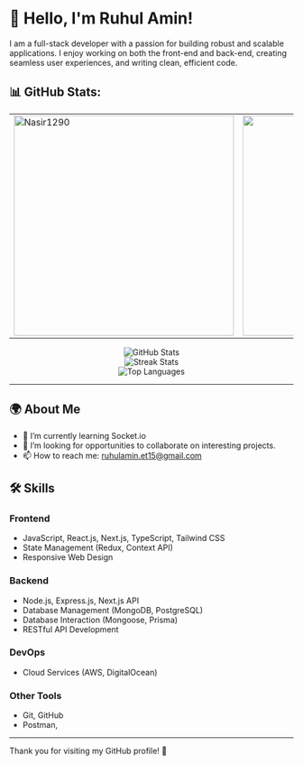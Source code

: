 # 👋 Hello, I'm Ruhul Amin!

I am a full-stack developer with a passion for building robust and scalable applications. I enjoy working on both the front-end and back-end, creating seamless user experiences, and writing clean, efficient code.

## 📊 GitHub Stats:

<table>
  <tr>
    <td>
      <a href="https://github.com/ruhulamin-et15/github-readme-streak-stats" title="Go to Source">
        <img align="center" width=390 src="https://github-readme-streak-stats.herokuapp.com/?user=Nasir1290&theme=react&border=61dafb&hide_border=true" alt="Nasir1290" />
      </a>
    </td>
    <td>
      <a href="https://github.com/ruhulamin-et15/github-readme-stats" title="Go to Source">
        <img align="center" width=390 src="https://github-readme-stats.vercel.app/api?username=ruhulamin-et15&show_icons=true&theme=react&border_color=61dafb&hide_border=true" />
      </a>
    </td>
  </tr>
</table>
<p align="center">
    <img src="https://github-readme-stats.vercel.app/api?username=ruhulamin-et15&theme=dark&hide_border=false&include_all_commits=true&count_private=false" alt="GitHub Stats" /><br/>
    <img src="https://github-readme-streak-stats.herokuapp.com/?user=ruhulamin-et15&theme=dark&hide_border=false" alt="Streak Stats" /><br/>
    <img src="https://github-readme-stats.vercel.app/api/top-langs/?username=ruhulamin-et15&theme=dark&hide_border=false&include_all_commits=true&count_private=true&layout=compact" alt="Top Languages" />
</p>

---

## 🌍 About Me

- 🌱 I’m currently learning Socket.io
- 💼 I’m looking for opportunities to collaborate on interesting projects.
- 📫 How to reach me: ruhulamin.et15@gmail.com




## 🛠️ Skills

### Frontend

- JavaScript, React.js, Next.js, TypeScript, Tailwind CSS
- State Management (Redux, Context API)
- Responsive Web Design

### Backend

- Node.js, Express.js, Next.js API
- Database Management (MongoDB, PostgreSQL)
- Database Interaction (Mongoose, Prisma)
- RESTful API Development

### DevOps

- Cloud Services (AWS, DigitalOcean)

### Other Tools

- Git, GitHub
- Postman,

---

Thank you for visiting my GitHub profile! 🌟
